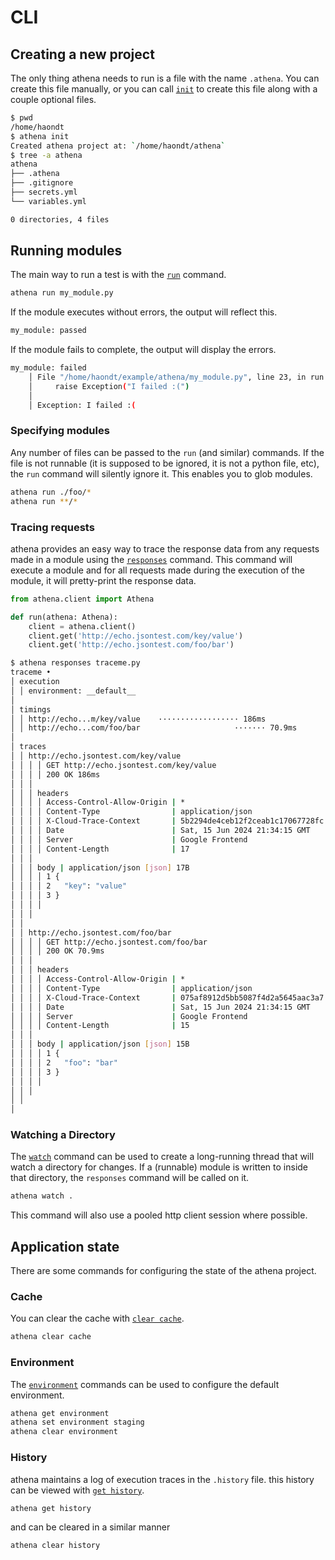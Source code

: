 # CLI

## Creating a new project

The only thing athena needs to run is a file with the name `.athena`. You can create this file manually, or you can call [`init`](../reference#init) to create this file along with a couple optional files.

```sh
$ pwd
/home/haondt
$ athena init
Created athena project at: `/home/haondt/athena`
$ tree -a athena
athena
├── .athena
├── .gitignore
├── secrets.yml
└── variables.yml

0 directories, 4 files
```

## Running modules

The main way to run a test is with the [`run`](../reference#run) command.

```sh
athena run my_module.py
```

If the module executes without errors, the output will reflect this.

```sh
my_module: passed
```

If the module fails to complete, the output will display the errors.

```sh
my_module: failed
    │ File "/home/haondt/example/athena/my_module.py", line 23, in run
    │     raise Exception("I failed :(")
    │
    │ Exception: I failed :(
```

### Specifying modules

Any number of files can be passed to the `run` (and similar) commands. If the file is not runnable (it is supposed to be ignored, it is not a python file, etc), the `run` command will silently ignore it. This enables you to glob modules.

```sh
athena run ./foo/*
athena run **/*
```

### Tracing requests

athena provides an easy way to trace the response data from any requests made in a module using the [`responses`](../reference#responses) command. This command will execute a module and for all requests made during the execution of the module, it will pretty-print the response data.

```python title="traceme.py"
from athena.client import Athena

def run(athena: Athena):
    client = athena.client()
    client.get('http://echo.jsontest.com/key/value')
    client.get('http://echo.jsontest.com/foo/bar')
```

```sh
$ athena responses traceme.py
traceme •
│ execution
│ │ environment: __default__
│
│ timings
│ │ http://echo...m/key/value    ·················· 186ms
│ │ http://echo...com/foo/bar                     ······· 70.9ms
│
│ traces
│ │ http://echo.jsontest.com/key/value
│ │ │ │ GET http://echo.jsontest.com/key/value
│ │ │ │ 200 OK 186ms
│ │ │
│ │ │ headers
│ │ │ │ Access-Control-Allow-Origin | *
│ │ │ │ Content-Type                | application/json
│ │ │ │ X-Cloud-Trace-Context       | 5b2294de4ceb12f2ceab1c17067728fc
│ │ │ │ Date                        | Sat, 15 Jun 2024 21:34:15 GMT
│ │ │ │ Server                      | Google Frontend
│ │ │ │ Content-Length              | 17
│ │ │
│ │ │ body | application/json [json] 17B
│ │ │ │ 1 {
│ │ │ │ 2   "key": "value"
│ │ │ │ 3 }
│ │ │ │
│ │ │
│ │
│ │ http://echo.jsontest.com/foo/bar
│ │ │ │ GET http://echo.jsontest.com/foo/bar
│ │ │ │ 200 OK 70.9ms
│ │ │
│ │ │ headers
│ │ │ │ Access-Control-Allow-Origin | *
│ │ │ │ Content-Type                | application/json
│ │ │ │ X-Cloud-Trace-Context       | 075af8912d5bb5087f4d2a5645aac3a7
│ │ │ │ Date                        | Sat, 15 Jun 2024 21:34:15 GMT
│ │ │ │ Server                      | Google Frontend
│ │ │ │ Content-Length              | 15
│ │ │
│ │ │ body | application/json [json] 15B
│ │ │ │ 1 {
│ │ │ │ 2   "foo": "bar"
│ │ │ │ 3 }
│ │ │ │
│ │ │
│ │
│
```

### Watching a Directory

The [`watch`](../reference#watch) command can be used to create a long-running thread that will watch a directory for changes. If a (runnable) module is written to inside that directory, the `responses` command will be called on it.

```sh
athena watch .
```

This command will also use a pooled http client session where possible. 

## Application state

There are some commands for configuring the state of the athena project.

### Cache

You can clear the cache with [`clear cache`](../reference#cache).

```sh
athena clear cache
```

### Environment

The [`environment`](../reference#environment) commands can be used to configure the default environment.

```sh
athena get environment
athena set environment staging
athena clear environment
```

### History

athena maintains a log of execution traces in the `.history` file. this history can be viewed with [`get history`](../reference#history).

```sh
athena get history
```

and can be cleared in a similar manner

```sh
athena clear history
```
